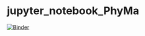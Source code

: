 # jupyter_notebook_PhyMa
[![Binder](https://mybinder.org/badge_logo.svg)](https://mybinder.org/v2/gh/slemal-doc/jupyter_notebook_PhyMa/master)
